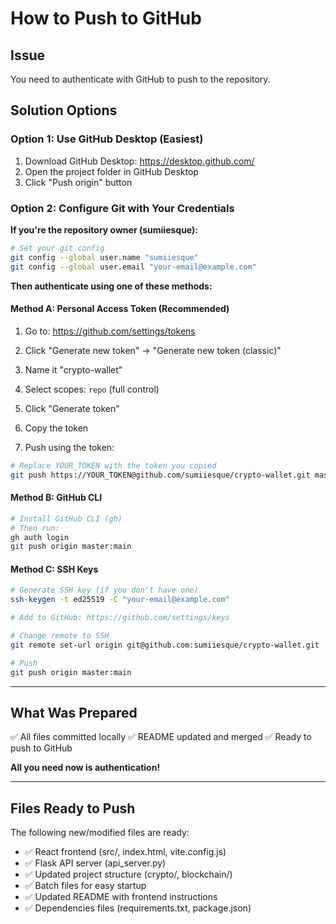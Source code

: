 # How to Push to GitHub

## Issue
You need to authenticate with GitHub to push to the repository.

## Solution Options

### Option 1: Use GitHub Desktop (Easiest)

1. Download GitHub Desktop: https://desktop.github.com/
2. Open the project folder in GitHub Desktop
3. Click "Push origin" button

### Option 2: Configure Git with Your Credentials

**If you're the repository owner (sumiiesque):**

```bash
# Set your git config
git config --global user.name "sumiiesque"
git config --global user.email "your-email@example.com"
```

**Then authenticate using one of these methods:**

#### Method A: Personal Access Token (Recommended)

1. Go to: https://github.com/settings/tokens
2. Click "Generate new token" → "Generate new token (classic)"
3. Name it "crypto-wallet"
4. Select scopes: `repo` (full control)
5. Click "Generate token"
6. Copy the token

7. Push using the token:
```bash
# Replace YOUR_TOKEN with the token you copied
git push https://YOUR_TOKEN@github.com/sumiiesque/crypto-wallet.git master:main
```

#### Method B: GitHub CLI

```bash
# Install GitHub CLI (gh)
# Then run:
gh auth login
git push origin master:main
```

#### Method C: SSH Keys

```bash
# Generate SSH key (if you don't have one)
ssh-keygen -t ed25519 -C "your-email@example.com"

# Add to GitHub: https://github.com/settings/keys

# Change remote to SSH
git remote set-url origin git@github.com:sumiiesque/crypto-wallet.git

# Push
git push origin master:main
```

---

## What Was Prepared

✅ All files committed locally
✅ README updated and merged
✅ Ready to push to GitHub

**All you need now is authentication!**

---

## Files Ready to Push

The following new/modified files are ready:
- ✅ React frontend (src/, index.html, vite.config.js)
- ✅ Flask API server (api_server.py)
- ✅ Updated project structure (crypto/, blockchain/)
- ✅ Batch files for easy startup
- ✅ Updated README with frontend instructions
- ✅ Dependencies files (requirements.txt, package.json)

